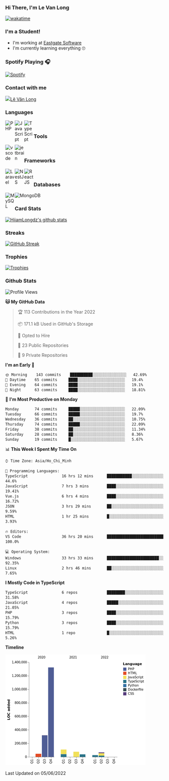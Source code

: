 ### Hi There, I'm Le Van Long 

[![wakatime](https://wakatime.com/badge/user/6843c55a-2a06-4fcd-8ddd-3f4718f8cf4d.svg)](https://wakatime.com/@6843c55a-2a06-4fcd-8ddd-3f4718f8cf4d)

### I'm a Student!
- I'm working at [Eastgate Software](https://eastgate-software.com/)
- I'm currently learning everything 🙄

### Spotify Playing 🎧
[![Spotify](https://spotify-readme-v2-ljjw4c8pd-hiiamlongdz.vercel.app/api/spotify)](https://open.spotify.com/user/312ooo2a5zz44sszdfjmqgjbgmsq)


### Contact with me

[<img src="https://img.icons8.com/dusk/64/000000/facebook-new--v2.png" width="30px"/>Lê Văn Long](https://www.facebook.com/HiiamLongdzz)

### Languages
<img align="left" alt="PHP" src="https://img.icons8.com/dusk/64/000000/php-logo.png" width="30px"/>
<img align="left" alt="JavaScript" src="https://img.icons8.com/dusk/64/000000/javascript.png" width="30px"/>
<img align="left" alt="TypeScript" src="https://img.icons8.com/typescript" width="30px" />
<br />

### Tools
<img align="left" alt="vscode" src="https://img.icons8.com/dusk/64/000000/visual-studio-code-2019.png" width="30px"/>
<img align="left" alt="jetbrain" src="https://camo.githubusercontent.com/8268dcfb76697dd53286590ec9b4385d7a0b89ce/68747470733a2f2f63646e2e6a7364656c6976722e6e65742f6e706d2f73696d706c652d69636f6e734076332f69636f6e732f6a6574627261696e732e737667" width="30px"/>
<br />

### Frameworks
<img align="left" alt="Laravel" src="https://img.icons8.com/ios/50/000000/laravel.png" width="30px"/>
<img align="left" alt="NestJS" src="https://d33wubrfki0l68.cloudfront.net/e937e774cbbe23635999615ad5d7732decad182a/26072/logo-small.ede75a6b.svg" width="30px" />
<img align="left" alt="ReactJS" src="https://img.icons8.com/dusk/64/000000/react.png" width="30px" />
<br />

### Databases
<img align="left" alt="MySQL" src="https://img.icons8.com/ios-filled/50/000000/mysql-logo.png" width="30px"/>
<img align="left" alt="MongoDB" src="https://webimages.mongodb.com/_com_assets/cms/kpo5kblefbjq79065-Horizontal_Default.svg?auto=format%252Ccompress" height="30px" />
<br />

### Card Stats
[![HiiamLongdz's github stats](https://github-readme-stats.vercel.app/api?username=HiiamLongdz&show_icons=true&theme=default)](#CardStats)

### Streaks
[![GitHub Streak](http://github-readme-streak-stats.herokuapp.com?user=HiiamLongdz)](#Streaks)

### Trophies
[![Trophies](https://github-profile-trophy.vercel.app/?username=HiiamLongdz&margin-w=10&theme=discord)](#Trophies)

### Github Stats
<!--START_SECTION:waka-->
![Profile Views](http://img.shields.io/badge/Profile%20Views-0-blue)

**🐱 My GitHub Data** 

> 🏆 113 Contributions in the Year 2022
 > 
> 📦 171.1 kB Used in GitHub's Storage 
 > 
> 💼 Opted to Hire
 > 
> 📜 23 Public Repositories 
 > 
> 🔑 9 Private Repositories  
 > 
**I'm an Early 🐤** 

```text
🌞 Morning    143 commits    ██████████░░░░░░░░░░░░░░░   42.69% 
🌆 Daytime    65 commits     ████░░░░░░░░░░░░░░░░░░░░░   19.4% 
🌃 Evening    64 commits     ████░░░░░░░░░░░░░░░░░░░░░   19.1% 
🌙 Night      63 commits     ████░░░░░░░░░░░░░░░░░░░░░   18.81%

```
📅 **I'm Most Productive on Monday** 

```text
Monday       74 commits     █████░░░░░░░░░░░░░░░░░░░░   22.09% 
Tuesday      66 commits     █████░░░░░░░░░░░░░░░░░░░░   19.7% 
Wednesday    36 commits     ██░░░░░░░░░░░░░░░░░░░░░░░   10.75% 
Thursday     74 commits     █████░░░░░░░░░░░░░░░░░░░░   22.09% 
Friday       38 commits     ██░░░░░░░░░░░░░░░░░░░░░░░   11.34% 
Saturday     28 commits     ██░░░░░░░░░░░░░░░░░░░░░░░   8.36% 
Sunday       19 commits     █░░░░░░░░░░░░░░░░░░░░░░░░   5.67%

```


📊 **This Week I Spent My Time On** 

```text
⌚︎ Time Zone: Asia/Ho_Chi_Minh

💬 Programming Languages: 
TypeScript               16 hrs 12 mins      ███████████░░░░░░░░░░░░░░   44.6% 
JavaScript               7 hrs 3 mins        ████░░░░░░░░░░░░░░░░░░░░░   19.41% 
Vue.js                   6 hrs 4 mins        ████░░░░░░░░░░░░░░░░░░░░░   16.72% 
JSON                     3 hrs 29 mins       ██░░░░░░░░░░░░░░░░░░░░░░░   9.59% 
HTML                     1 hr 25 mins        █░░░░░░░░░░░░░░░░░░░░░░░░   3.93%

🔥 Editors: 
VS Code                  36 hrs 20 mins      █████████████████████████   100.0%

💻 Operating System: 
Windows                  33 hrs 33 mins      ███████████████████████░░   92.35% 
Linux                    2 hrs 46 mins       ██░░░░░░░░░░░░░░░░░░░░░░░   7.65%

```

**I Mostly Code in TypeScript** 

```text
TypeScript               6 repos             ████████░░░░░░░░░░░░░░░░░   31.58% 
JavaScript               4 repos             █████░░░░░░░░░░░░░░░░░░░░   21.05% 
PHP                      3 repos             ████░░░░░░░░░░░░░░░░░░░░░   15.79% 
Python                   3 repos             ████░░░░░░░░░░░░░░░░░░░░░   15.79% 
HTML                     1 repo              █░░░░░░░░░░░░░░░░░░░░░░░░   5.26%

```


**Timeline**

![Chart not found](https://raw.githubusercontent.com/Eliitme/Eliitme/master/charts/bar_graph.png) 


 Last Updated on 05/06/2022
<!--END_SECTION:waka-->
